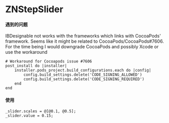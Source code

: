 # ZNStepSlider

#### 遇到的问题
IBDesignable not works with the frameworks which links with CocoaPods' framework.
Seems like it might be related to CocoaPods/CocoaPods#7606. For the time being I would downgrade CocoaPods and possibly Xcode or use the workaround
```
# Workaround for Cocoapods issue #7606
post_install do |installer|
    installer.pods_project.build_configurations.each do |config|
        config.build_settings.delete('CODE_SIGNING_ALLOWED')
        config.build_settings.delete('CODE_SIGNING_REQUIRED')
    end
end
```

#### 使用
```
_slider.scales = @[@0.1, @0.5];
_slider.value = 0.15;
```
